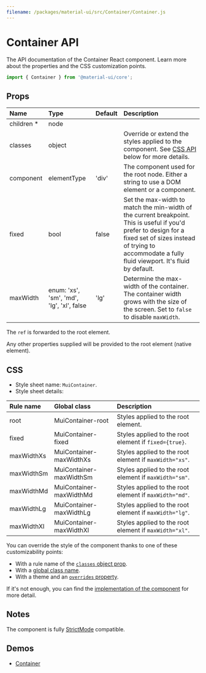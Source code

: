 ```yaml
---
filename: /packages/material-ui/src/Container/Container.js
---
```


<!--- This documentation is automatically generated, do not try to edit it. -->

# Container API

<p class="description">The API documentation of the Container React component. Learn more about the properties and the CSS customization points.</p>

```js
import { Container } from '@material-ui/core';
```



## Props

| Name | Type | Default | Description |
|:-----|:-----|:--------|:------------|
| <span class="prop-name required">children&nbsp;*</span> | <span class="prop-type">node</span> |  |  |
| <span class="prop-name">classes</span> | <span class="prop-type">object</span> |  | Override or extend the styles applied to the component. See [CSS API](#css) below for more details. |
| <span class="prop-name">component</span> | <span class="prop-type">elementType</span> | <span class="prop-default">'div'</span> | The component used for the root node. Either a string to use a DOM element or a component. |
| <span class="prop-name">fixed</span> | <span class="prop-type">bool</span> | <span class="prop-default">false</span> | Set the max-width to match the min-width of the current breakpoint. This is useful if you'd prefer to design for a fixed set of sizes instead of trying to accommodate a fully fluid viewport. It's fluid by default. |
| <span class="prop-name">maxWidth</span> | <span class="prop-type">enum:&nbsp;'xs', 'sm', 'md', 'lg', 'xl', false<br></span> | <span class="prop-default">'lg'</span> | Determine the max-width of the container. The container width grows with the size of the screen. Set to `false` to disable `maxWidth`. |

The `ref` is forwarded to the root element.

Any other properties supplied will be provided to the root element (native element).

## CSS

- Style sheet name: `MuiContainer`.
- Style sheet details:

| Rule name | Global class | Description |
|:-----|:-------------|:------------|
| <span class="prop-name">root</span> | <span class="prop-name">MuiContainer-root</span> | Styles applied to the root element.
| <span class="prop-name">fixed</span> | <span class="prop-name">MuiContainer-fixed</span> | Styles applied to the root element if `fixed={true}`.
| <span class="prop-name">maxWidthXs</span> | <span class="prop-name">MuiContainer-maxWidthXs</span> | Styles applied to the root element if `maxWidth="xs"`.
| <span class="prop-name">maxWidthSm</span> | <span class="prop-name">MuiContainer-maxWidthSm</span> | Styles applied to the root element if `maxWidth="sm"`.
| <span class="prop-name">maxWidthMd</span> | <span class="prop-name">MuiContainer-maxWidthMd</span> | Styles applied to the root element if `maxWidth="md"`.
| <span class="prop-name">maxWidthLg</span> | <span class="prop-name">MuiContainer-maxWidthLg</span> | Styles applied to the root element if `maxWidth="lg"`.
| <span class="prop-name">maxWidthXl</span> | <span class="prop-name">MuiContainer-maxWidthXl</span> | Styles applied to the root element if `maxWidth="xl"`.

You can override the style of the component thanks to one of these customizability points:

- With a rule name of the [`classes` object prop](/customization/components/#overriding-styles-with-classes).
- With a [global class name](/customization/components/#overriding-styles-with-global-class-names).
- With a theme and an [`overrides` property](/customization/globals/#css).

If it's not enough, you can find the [implementation of the component](https://github.com/mui-org/material-ui/blob/master/packages/material-ui/src/Container/Container.js) for more detail.

## Notes

The component is fully [StrictMode](https://reactjs.org/docs/strict-mode.html) compatible.

## Demos

- [Container](/components/container/)

